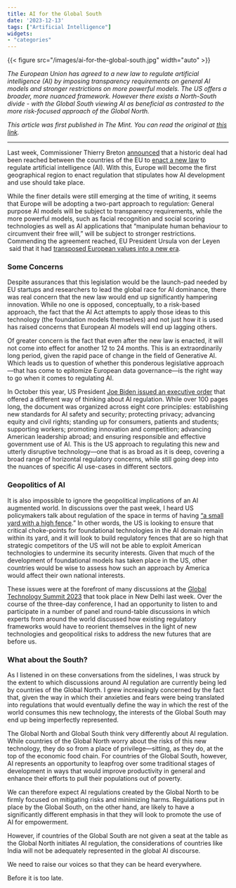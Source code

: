 ```yaml
---
title: AI for the Global South
date: '2023-12-13'
tags: ["Artificial Intelligence"]
widgets: 
- "categories"
---
```


{{< figure src="/images/ai-for-the-global-south.jpg" width="auto" >}}


*The European Union has agreed to a new law to regulate artificial intelligence (AI) by imposing transparency requirements on general AI models and stronger restrictions on more powerful models. The US offers a broader, more nuanced framework. However there exists a North-South divide - with the Global South viewing AI as beneficial as contrasted to the more risk-focused approach of the Global North.*

<!--more-->
*This article was first published in The Mint. You can read the original at [this link](https://www.livemint.com/opinion/online-views/global-discussions-on-ai-regulation-must-not-miss-the-global-souths-interests-11702395442627.html).*

---

Last week, Commissioner Thierry Breton [announced](https://x.com/ThierryBreton/status/1733256557448630344?s=20) that a historic deal had been reached between the countries of the EU to [enact a new law](https://www.ft.com/content/d5bec462-d948-4437-aab1-e6505031a303) to regulate artificial intelligence (AI). With this, Europe will become the first geographical region to enact regulation that stipulates how AI development and use should take place.

While the finer details were still emerging at the time of writing, it seems that Europe will be adopting a two-part approach to regulation: General purpose AI models will be subject to transparency requirements, while the more powerful models, such as facial recognition and social scoring technologies as well as AI applications that “manipulate human behaviour to circumvent their free will,” will be subject to stronger restrictions. Commending the agreement reached, EU President Ursula von der Leyen  said that it had [transposed European values into a new era](https://digital-strategy.ec.europa.eu/en/news/commission-welcomes-political-agreement-artificial-intelligence-act). 

### Some Concerns

Despite assurances that this legislation would be the launch-pad needed by EU startups and researchers to lead the global race for AI dominance, there was real concern that the new law would end up significantly hampering innovation. While no one is opposed, conceptually, to a risk-based approach, the fact that the AI Act attempts to apply those ideas to this technology (the foundation models themselves) and not just how it is used has raised concerns that European AI models will end up lagging others.

Of greater concern is the fact that even after the new law is enacted, it will not come into effect for another 12 to 24 months. This is an extraordinarily long period, given the rapid pace of change in the field of Generative AI. Which leads us to question of whether this ponderous legislative approach —that has come to epitomize European data governance—is the right way to go when it comes to regulating AI.

In October this year, US President [Joe Biden issued an executive order](https://www.whitehouse.gov/briefing-room/statements-releases/2023/10/30/fact-sheet-president-biden-issues-executive-order-on-safe-secure-and-trustworthy-artificial-intelligence/#:~:text=The%20Biden%2DHarris%20Administration%20has,protect%20people's%20rights%20and%20safety.) that offered a different way of thinking about AI regulation. While over 100 pages long, the document was organized across eight core principles: establishing new standards for AI safety and security; protecting privacy; advancing equity and civil rights; standing up for consumers, patients and students; supporting workers; promoting innovation and competition; advancing American leadership abroad; and ensuring responsible and effective government use of AI. This is the US approach to regulating this new and utterly disruptive technology—one that is as broad as it is deep, covering a broad range of horizontal regulatory concerns, while still going deep into the nuances of specific AI use-cases in different sectors.

### Geopolitics of AI

It is also impossible to ignore the geopolitical implications of an AI augmented world. In discussions over the past week, I heard US policymakers talk about regulation of the space in terms of having [“a small yard with a high fence](https://www.whitehouse.gov/briefing-room/speeches-remarks/2022/10/13/remarks-by-national-security-advisor-jake-sullivan-on-the-biden-harris-administrations-national-security-strategy/).” In other words, the US is looking to ensure that critical choke-points for foundational technologies in the AI domain remain within its yard, and it will look to build regulatory fences that are so high that strategic competitors of the US will not be able to exploit American technologies to undermine its security interests. Given that much of the development of foundational models has taken place in the US, other countries would be wise to assess how such an approach by America would affect their own national interests.

These issues were at the forefront of many discussions at the [Global Technology Summit 2023](https://www.youtube.com/watch?v=ERp1b_18EZs) that took place in New Delhi last week. Over the course of the three-day conference, I had an opportunity to listen to and participate in a number of panel and round-table discussions in which experts from around the world discussed how existing regulatory frameworks would have to reorient themselves in the light of new technologies and geopolitical risks to address the new futures that are before us.

### What about the South?

As I listened in on these conversations from the sidelines, I was struck by the extent to which discussions around AI regulation are currently being led by countries of the Global North. I grew increasingly concerned by the fact that, given the way in which their anxieties and fears were being translated into regulations that would eventually define the way in which the rest of the world consumes this new technology, the interests of the Global South may end up being imperfectly represented.

The Global North and Global South think very differently about AI regulation. While countries of the Global North worry about the risks of this new technology, they do so from a place of privilege—sitting, as they do, at the top of the economic food chain. For countries of the Global South, however, AI represents an opportunity to leapfrog over some traditional stages of development in ways that would improve productivity in general and enhance their efforts to pull their populations out of poverty.

We can therefore expect AI regulations created by the Global North to be firmly focused on mitigating risks and minimizing harms. Regulations put in place by the Global South, on the other hand, are likely to have a significantly different emphasis in that they will look to promote the use of AI for empowerment.

However, if countries of the Global South are not given a seat at the table as the Global North initiates AI regulation, the considerations of countries like India will not be adequately represented in the global AI discourse. 

We need to raise our voices so that they can be heard everywhere. 

Before it is too late.